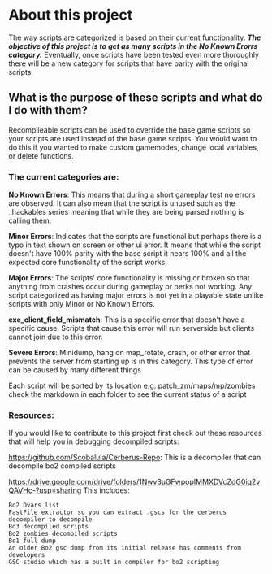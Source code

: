 # About this project

The way scripts are categorized is based on their current functionality. 
***The objective of this project is to get as many scripts in the No Known Erorrs category.*** 
Eventually, once scripts have been tested even more thoroughly there will be a new category for scripts that have parity with the original scripts.

## What is the purpose of these scripts and what do I do with them?

Recompileable scripts can be used to override the base game scripts so your scripts are used instead of the base game scripts. You would want to do this if you wanted to make custom gamemodes, change local variables, or delete functions.

### The current categories are:

**No Known Errors**: This means that during a short gameplay test no errors are observed.
It can also mean that the script is unused such as the _hackables series meaning that while they are being parsed nothing is calling them.

**Minor Errors**: Indicates that the scripts are functional but perhaps there is a typo in text shown on screen or other ui error.
It means that while the script doesn't have 100% parity with the base script it nears 100% and all the expected core functionality of the script works.

**Major Errors**: The scripts' core functionality is missing or broken so that anything from crashes occur during gameplay or perks not working.
Any script categorized as having major errors is not yet in a playable state unlike scripts with only Minor or No Known Errors.

**exe_client_field_mismatch**: This is a specific error that doesn't have a specific cause.
Scripts that cause this error will run serverside but clients cannot join due to this error.

**Severe Errors**: Minidump, hang on map_rotate, crash, or other error that prevents the server from starting up is in this category.
This type of error can be caused by many different things

Each script will be sorted by its location e.g. patch_zm/maps/mp/zombies check the markdown in each folder to see the current status of a script

### Resources:

If you would like to contribute to this project first check out these resources that will help you in debugging decompiled scripts:

https://github.com/Scobalula/Cerberus-Repo:
This is a decompiler that can decompile bo2 compiled scripts

https://drive.google.com/drive/folders/1Nwv3uGFwpopIMMXDVcZdG0iq2vQAVHc-?usp=sharing
This includes:
```
Bo2 Dvars list
FastFile extractor so you can extract .gscs for the cerberus decompiler to decompile
Bo3 decompiled scripts
Bo2 zombies decompiled scripts
Bo1 full dump
An older Bo2 gsc dump from its initial release has comments from developers
GSC studio which has a built in compiler for bo2 scripting
```

